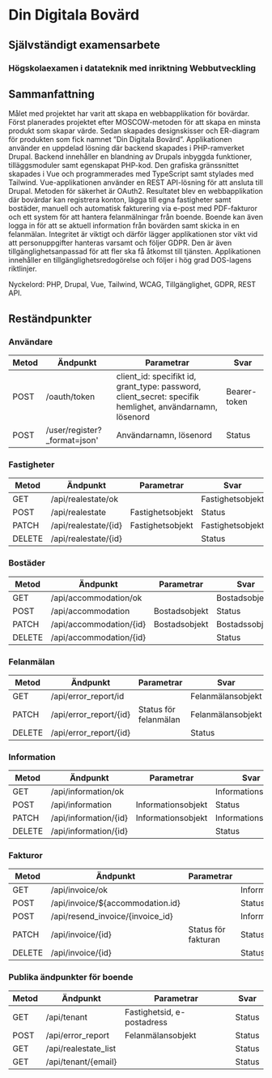 # Din Digitala Bovärd
## Självständigt examensarbete
### Högskolaexamen i datateknik med inriktning Webbutveckling

## Sammanfattning
Målet med projektet har varit att skapa en webbapplikation för bovärdar. Först planerades projektet efter MOSCOW-metoden för att skapa en minsta produkt som skapar värde. Sedan skapades designskisser och ER-diagram för produkten som fick namnet ”Din Digitala Bovärd”. Applikationen använder en uppdelad lösning där backend skapades i PHP-ramverket Drupal. Backend innehåller en blandning av Drupals inbyggda funktioner, tilläggsmoduler samt egenskapat PHP-kod. Den grafiska gränssnittet skapades i Vue och programmerades med TypeScript samt stylades med Tailwind. Vue-applikationen använder en REST API-lösning för att ansluta till Drupal. Metoden för säkerhet är OAuth2. Resultatet blev en webbapplikation där bovärdar kan registrera konton, lägga till egna fastigheter samt bostäder, manuell och automatisk fakturering via e-post med PDF-fakturor och ett system för att hantera felanmälningar från boende. Boende kan även logga in för att se aktuell information från bovärden samt skicka in en felanmälan. Integritet är viktigt och därför lägger applikationen stor vikt vid att personuppgifter hanteras varsamt och följer GDPR. Den är även tillgänglighetsanpassad för att fler ska få åtkomst till tjänsten. Applikationen innehåller en tillgänglighetsredogörelse och följer i hög grad DOS-lagens riktlinjer.

Nyckelord: PHP, Drupal, Vue, Tailwind, WCAG, Tillgänglighet, GDPR, REST API.






## Reständpunkter

### Användare
|Metod  |Ändpunkt                              |Parametrar                                                                                               |Svar                                  |
|-------|--------------------------------------|---------------------------------------------------------------------------------------------------------|--------------------------------------|
|POST   |/oauth/token                          |client_id: specifikt id, grant_type: password, client_secret: specifik hemlighet, användarnamn, lösenord |Bearer-token                          |
|POST   |/user/register?_format=json'          |Användarnamn, lösenord                                                                                   |Status                                |

### Fastigheter
|Metod  |Ändpunkt                              |Parametrar                                                                                               |Svar                                  |
|-------|--------------------------------------|---------------------------------------------------------------------------------------------------------|--------------------------------------|
|GET    |/api/realestate/ok                    |                                                                                                         |Fastighetsobjekt                      |
|POST   |/api/realestate                       |Fastighetsobjekt                                                                                         |Status                                |
|PATCH  |/api/realestate/{id}                 |Fastighetsobjekt                                                                                         |Fastighetsobjekt                      |
|DELETE |/api/realestate/{id}                 |                                                                                                         |Status                                |

### Bostäder
|Metod  |Ändpunkt                              |Parametrar                                                                                               |Svar                                  |
|-------|--------------------------------------|---------------------------------------------------------------------------------------------------------|--------------------------------------|
|GET    |/api/accommodation/ok                 |                                                                                                         |Bostadsobjekt                         |
|POST   |/api/accommodation                    |Bostadsobjekt                                                                                            |Status                                |
|PATCH  |/api/accommodation/{id}              |Bostadsobjekt                                                                                            |Bostadssobjekt                        |
|DELETE |/api/accommodation/{id}              |                                                                                                         |Status                                |

### Felanmälan
|Metod  |Ändpunkt                              |Parametrar                                                                                               |Svar                                  |
|-------|--------------------------------------|---------------------------------------------------------------------------------------------------------|--------------------------------------|
|GET    |/api/error_report/id                  |                                                                                                         |Felanmälansobjekt                     |
|PATCH  |/api/error_report/{id}               |Status för felanmälan                                                                                    |Felanmälansobjekt                     |
|DELETE |/api/error_report/{id}               |                                                                                                         |Status                                |

### Information
|Metod  |Ändpunkt                              |Parametrar                                                                                               |Svar                                  |
|-------|--------------------------------------|---------------------------------------------------------------------------------------------------------|--------------------------------------|
|GET    |/api/information/ok                   |                                                                                                         |Informationsobjekt                    |
|POST   |/api/information                      |Informationsobjekt                                                                                       |Status                                |
|PATCH  |/api/information/{id}                |Informationsobjekt                                                                                       |Informationsobjekt                    |
|DELETE |/api/information/{id}                |                                                                                                         |Status                                |

### Fakturor
|Metod  |Ändpunkt                              |Parametrar                                                                                               |Svar                                  |
|-------|--------------------------------------|---------------------------------------------------------------------------------------------------------|--------------------------------------|
|GET    |/api/invoice/ok                       |                                                                                                         |Informationsobjekt                    |
|POST   |/api/invoice/${accommodation.id}      |                                                                                                         |Status                                |
|POST   |/api/resend_invoice/{invoice_id}     |                                                                                                         |Informationsobjekt                    |
|PATCH  |/api/invoice/{id}                    |Status för fakturan                                                                                      |Status                                |
|DELETE |/api/invoice/{id}                    |                                                                                                         |Status                                |

### Publika ändpunkter för boende
|Metod  |Ändpunkt                              |Parametrar                                                                                               |Svar                                  |
|-------|--------------------------------------|---------------------------------------------------------------------------------------------------------|--------------------------------------|
|GET    |/api/tenant                           |Fastighetsid, e-postadress                                                                               |Status                                |
|POST   |/api/error_report                     |Felanmälansobjekt                                                                                        |Status                                |
|GET    |/api/realestate_list                  |                                                                                                         |Status                                |
|GET    |/api/tenant/{email}                   |                                                                                                         |Status                                |
